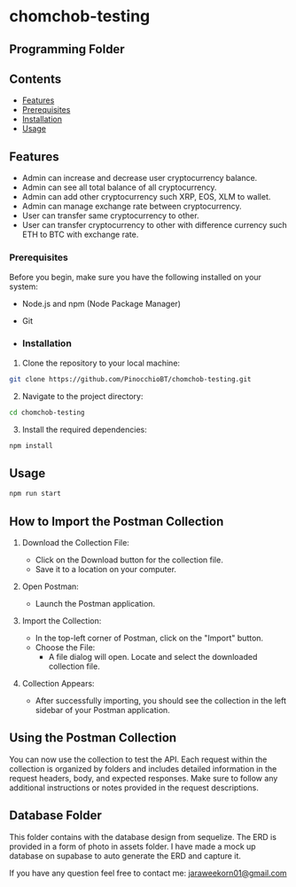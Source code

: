 # chomchob-testing

## Programming Folder

## Contents
- [Features](#features)
- [Prerequisites](#prerequisites)
- [Installation](#installation)
- [Usage](#usage)

## Features

- Admin can increase and decrease user cryptocurrency balance.
- Admin can see all total balance of all cryptocurrency.
- Admin can add other cryptocurrency such XRP, EOS, XLM to wallet.
- Admin can manage exchange rate between cryptocurrency.
- User can transfer same cryptocurrency to other.
- User can transfer cryptocurrency to other with difference currency such ETH to BTC with exchange rate.

### Prerequisites

Before you begin, make sure you have the following installed on your system:

- Node.js and npm (Node Package Manager)
- Git

- ### Installation

1. Clone the repository to your local machine:

```bash
git clone https://github.com/PinocchioBT/chomchob-testing.git
```

2. Navigate to the project directory:
```bash
cd chomchob-testing
```

3. Install the required dependencies:
```bash
npm install
```

## Usage
```bash
npm run start
```

## How to Import the Postman Collection
1. Download the Collection File:
   - Click on the Download button for the collection file.
   - Save it to a location on your computer.
   
2. Open Postman:
   - Launch the Postman application.
   
3. Import the Collection:
   - In the top-left corner of Postman, click on the "Import" button.
   - Choose the File:
     - A file dialog will open. Locate and select the downloaded collection file.
   
4. Collection Appears:
   - After successfully importing, you should see the collection in the left sidebar of your Postman application.

## Using the Postman Collection
You can now use the collection to test the API. Each request within the collection is organized by folders and includes detailed information in the request headers, body, and expected responses. Make sure to follow any additional instructions or notes provided in the request descriptions.

## Database Folder

This folder contains with the database design from sequelize. The ERD is provided in a form of photo in assets folder.
I have made a mock up database on supabase to auto generate the ERD and capture it.


If you have any question feel free to contact me: jaraweekorn01@gmail.com





